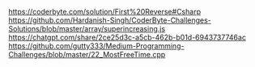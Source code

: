 https://coderbyte.com/solution/First%20Reverse#Csharp
https://github.com/Hardanish-Singh/CoderByte-Challenges-Solutions/blob/master/array/superincreasing.js
https://chatgpt.com/share/2ce25d3c-a5cb-462b-b01d-6943737746ac
https://github.com/gutty333/Medium-Programming-Challenges/blob/master/22_MostFreeTime.cpp
